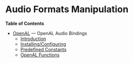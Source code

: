 Audio Formats Manipulation
==========================

**Table of Contents**

-   [OpenAL](/book/openal.html) — OpenAL Audio Bindings
    -   [Introduction](/intro/openal.html)
    -   [Installing/Configuring](/openal/setup.html)
    -   [Predefined Constants](/openal/constants.html)
    -   [OpenAL Functions](/ref/openal.html)
